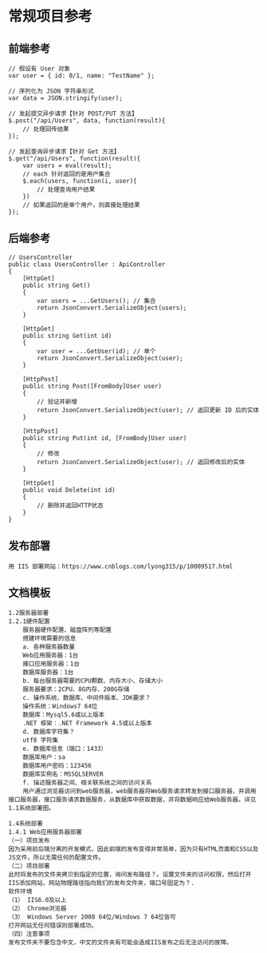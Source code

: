 常规项目参考
=========================

## 前端参考

    // 假设有 User 对象
    var user = { id: 0/1, name: "TestName" };
    
    // 序列化为 JSON 字符串形式
    var data = JSON.stringify(user);
    
    // 发起提交异步请求【针对 POST/PUT 方法】
    $.post("/api/Users", data, function(result){
        // 处理回传结果
    });
    
    // 发起查询异步请求【针对 Get 方法】
    $.get("/api/Users", function(result){
        var users = eval(result);
        // each 针对返回的是用户集合
        $.each(users, function(i, user){
            // 处理查询用户结果
        })
        // 如果返回的是单个用户，则直接处理结果
    });

## 后端参考

    // UsersController
    public class UsersController : ApiController
    {
        [HttpGet]
        public string Get()
        {
            var users = ...GetUsers(); // 集合
            return JsonConvert.SerializeObject(users);
        }
        
        [HttpGet]
        public string Get(int id)
        {
            var user = ...GetUser(id); // 单个
            return JsonConvert.SerializeObject(user);
        }
        
        [HttpPost]
        public string Post([FromBody]User user)
        {
            // 验证并新增
            return JsonConvert.SerializeObject(user); // 返回更新 ID 后的实体
        }
        
        [HttpPost]
        public string Put(int id, [FromBody]User user)
        {
            // 修改
            return JsonConvert.SerializeObject(user); // 返回修改后的实体
        }
        
        [HttpGet]
        public void Delete(int id)
        {
            // 删除并返回HTTP状态
        }
    }

## 发布部署

    用 IIS 部署网站：https://www.cnblogs.com/lyong315/p/10009517.html

## 文档模板

    1.2服务器部署
    1.2.1硬件配置
        服务器硬件配置、磁盘阵列等配置
        搭建环境需要的信息
        a. 各种服务器数量
        Web应用服务器：1台
        接口应用服务器：1台
        数据库服务器：1台
        b. 每台服务器需要的CPU颗数、内存大小、存储大小
        服务器要求：2CPU、8G内存、200G存储
        c. 操作系统、数据库、中间件版本、JDK要求？
        操作系统：Windows7 64位
        数据库：Mysql5.6或以上版本
        .NET 框架：.NET Framework 4.5或以上版本
        d. 数据库字符集？
        utf8 字符集
        e. 数据库信息（端口：1433）
        数据库用户：sa
        数据库用户密码：123456
        数据库实例名：MSSQLSERVER
        f. 描述服务器之间、相关联系统之间的访问关系
        用户通过浏览器访问到web服务器，web服务器将Web服务请求转发到接口服务器，并调用接口服务器，接口服务请求数据服务，从数据库中获取数据，并将数据响应给Web服务器。详见1.1系统部署图。
        
    1.4系统部署
    1.4.1 Web应用服务器部署
    （一）项目发布
    因为采用前后端分离的开发模式，因此前端的发布变得非常简单，因为只有HTML页面和CSS以及JS文件，所以无需任何的配置文件。
    （二）项目部署
    此时将发布的文件夹拷贝到指定的位置，询问发布路径？。设置文件夹的访问权限，然后打开IIS添加网站，网站物理路径指向我们的发布文件夹，端口号固定为？.
    软件环境
    （1） IIS6.0及以上
    （2） Chrome浏览器
    （3） Windows Server 2008 64位/Windows 7 64位皆可
    打开网站无任何错误则部署成功。
    （四）注意事项
    发布文件夹不要包含中文，中文的文件夹有可能会造成IIS发布之后无法访问的故障。
    
    

